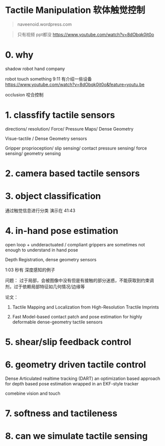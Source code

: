 # Tactile Manipulation 软体触觉控制

> naveenoid.wordpress.com

> 只有视频 ppt都没 https://www.youtube.com/watch?v=8dObqk0jt0o

# 0. why

shadow robot hand company

robot touch something 9:11 有介绍一些设备 https://www.youtube.com/watch?v=8dObqk0jt0o&feature=youtu.be

occlusion 咬合控制

# 1. classfify tactile sensors

directions/ resolution/ Force/ Pressure Maps/ Dense Geometry

Visue-tactile / Dense Geometry sensors

Gripper proprioception/ slip sensing/ contact pressure sensing/ force sensing/ geometry sensing

# 2. camera based tactile sensors

# 3. object classification

通过触觉信息进行分类 演示在 41:43

# 4. in-hand pose estimation

open loop + undderactuated / compliant grippers are sometimes not enough to understand in hand pose

Depth Registration, dense geometry sensors 

1:03 秒有 深度感知的例子

问题： 过于局部，会被图像中没有但是有接触的部分迷惑，不能获取到约束调剂，过于依赖局部特征如几何情况/边缘等

论文：
1. Tactile Mapping and Localization from High-Resolution Tractile Imprints

2. Fast Model-based contact patch and pose estimation for highly deformable dense-geometry tactile sensors

# 5. shear/slip feedback control 


# 6. geometry driven tactile control 

Dense Articulated realtime tracking (DART) an optimization based approach for depth based pose estimation wrapped in an EKF-style tracker

comebine vision and touch


# 7. softness and tactileness

# 8. can we simulate tactile sensing

